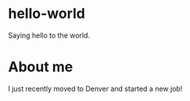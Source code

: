 # hello-world
Saying hello to the world.
# About me
I just recently moved to Denver and started a new job!
